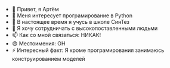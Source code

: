 - 👋 Привет, я Артём
- 👀 Меня интересует програмирование в Python
- 🌱 В настоящее время я учусь в школе СинТез
- 💞️ Я хочу сотрудничать с высокопоставленными людьми
- 📫 Как со мной связаться: НИКАК!
- 😄 Местоимения: ОН
- ⚡ Интересный факт: Я кроме програмирования занимаюсь конструированием моделей

<!---
qpiniktata/qpiniktata is a ✨ special ✨ repository because its `README.md` (this file) appears on your GitHub profile.
You can click the Preview link to take a look at your changes.
--->
